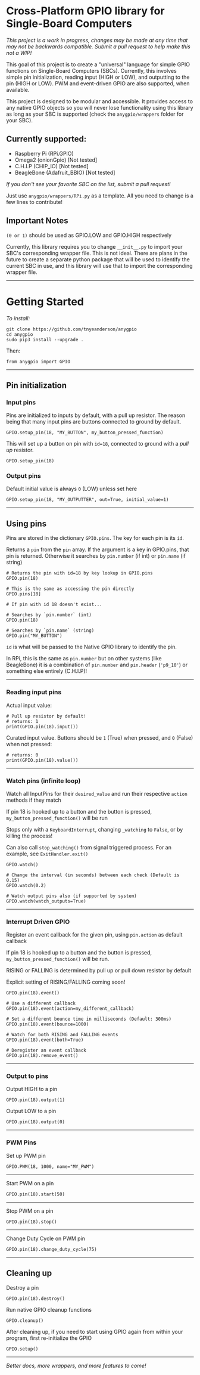 # Cross-Platform GPIO library for Single-Board Computers

*This project is a work in progress, changes may be made at any time that may not be backwards compatible. Submit a pull request to help make this not a WIP!*

This goal of this project is to create a "universal"
language for simple GPIO functions on Single-Board Computers (SBCs). Currently, this involves simple pin initialization, reading input (HIGH or LOW), and outputting to the pin (HIGH or LOW). PWM and event-driven GPIO are also supported, when available.

This project is designed to be modular and accessible. It provides access to any native GPIO objects so you will never lose functionality using this library as long as your SBC is supported (check the `anygpio/wrappers` folder for your SBC).

## Currently supported:

* Raspberry Pi (RPi.GPIO)
* Omega2 (onionGpio) [Not tested]
* C.H.I.P (CHIP_IO) [Not tested]
* BeagleBone (Adafruit_BBIO) [Not tested]

*If you don't see your favorite SBC on the list, submit a pull request!*

Just use `anygpio/wrappers/RPi.py` as a template. All you need to change is a few lines to contribute!

## Important Notes

`(0 or 1)` should be used as GPIO.LOW and GPIO.HIGH respectively

Currently, this library requires you to change `__init__.py` to import your SBC's corresponding wrapper file. This is not ideal. There are plans in the future to create a separate python package that will be used to identify the current SBC in use, and this library will use that to import the corresponding wrapper file.

---

# Getting Started

*To install:*
```
git clone https://github.com/tnyeanderson/anygpio
cd anygpio
sudo pip3 install --upgrade .
```

Then:

```
from anygpio import GPIO
```

---

## Pin initialization

### Input pins

Pins are initialized to inputs by default, with a pull up resistor. The reason being that many input pins are buttons connected to ground by default.
```
GPIO.setup_pin(18, "MY_BUTTON", my_button_pressed_function)
```

This will set up a button on pin with `id=18`, connected to ground with a *pull up* resistor.
```
GPIO.setup_pin(18)
```

### Output pins

Default initial value is always `0` (LOW) unless set here
```
GPIO.setup_pin(18, "MY_OUTPUTTER", out=True, initial_value=1)
```

---

## Using pins

Pins are stored in the dictionary `GPIO.pins`. The key for each pin is its `id`.

Returns a `pin` from the `pin` array. If the argument is a key in GPIO.pins, that pin is returned. Otherwise it searches by `pin.number` (if int) or `pin.name` (if string)
```
# Returns the pin with id=18 by key lookup in GPIO.pins
GPIO.pin(18)

# This is the same as accessing the pin directly
GPIO.pins[18]

# If pin with id 18 doesn't exist...

# Searches by `pin.number` (int)
GPIO.pin(18)

# Searches by `pin.name` (string)
GPIO.pin("MY_BUTTON")
```

`id` is what will be passed to the Native GPIO library to identify the pin.

In RPi, this is the same as `pin.number` but on other systems (like BeagleBone) it is a combination of `pin.number` and `pin.header` (`'p9_10'`) or something else entirely (C.H.I.P)!

---

### Reading input pins

Actual input value:
```
# Pull up resistor by default!
# returns: 1
print(GPIO.pin(18).input())
```

Curated input value. Buttons should be `1` (True) when pressed, and `0` (False) when not pressed:
```
# returns: 0
print(GPIO.pin(18).value())
```

---

### Watch pins (infinite loop)

Watch all InputPins for their `desired_value` and run their respective `action` methods if they match

If pin 18 is hooked up to a button and the button is pressed, `my_button_pressed_function()` will be run

Stops only with a `KeyboardInterrupt`, changing `_watching` to `False`,
	or by killing the process!

Can also call `stop_watching()` from signal triggered process. For an example, see `ExitHandler.exit()`
```
GPIO.watch()

# Change the interval (in seconds) between each check (Default is 0.15)
GPIO.watch(0.2)

# Watch output pins also (if supported by system)
GPIO.watch(watch_outputs=True)
```

---

### Interrupt Driven GPIO

Register an event callback for the given pin, using `pin.action` as default callback

If pin 18 is hooked up to a button and the button is pressed, `my_button_pressed_function()` will be run.

RISING or FALLING is determined by pull up or pull down resistor by default

Explicit setting of RISING/FALLING coming soon!

```
GPIO.pin(18).event()

# Use a different callback
GPIO.pin(18).event(action=my_different_callback)

# Set a different bounce time in milliseconds (Default: 300ms)
GPIO.pin(18).event(bounce=1000)

# Watch for both RISING and FALLING events
GPIO.pin(18).event(both=True)

# Deregister an event callback
GPIO.pin(18).remove_event()
```

---

### Output to pins

Output HIGH to a pin
```
GPIO.pin(18).output(1)
```

Output LOW to a pin
```
GPIO.pin(18).output(0)
```


---

### PWM Pins

Set up PWM pin
```
GPIO.PWM(18, 1000, name="MY_PWM")
```

---

Start PWM on a pin
```
GPIO.pin(18).start(50)
```

---

Stop PWM on a pin
```
GPIO.pin(18).stop()
```

---

Change Duty Cycle on PWM pin
```
GPIO.pin(18).change_duty_cycle(75)
```

---

## Cleaning up

Destroy a pin
```
GPIO.pin(18).destroy()
```

Run native GPIO cleanup functions
```
GPIO.cleanup()
```

After cleaning up, if you need to start using GPIO again from within your program, first re-initialize the GPIO
```
GPIO.setup()
```

---

*Better docs, more wrappers, and more features to come!*
